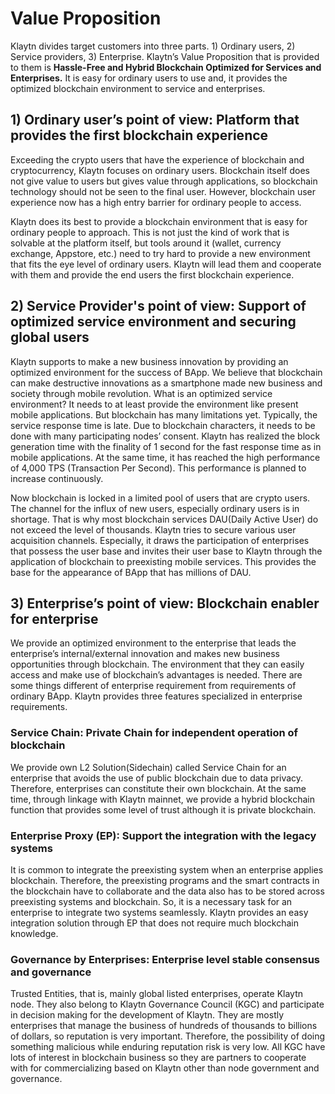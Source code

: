 # Value Proposition

Klaytn divides target customers into three parts. 1\) Ordinary users, 2\) Service providers, 3\) Enterprise. Klaytn’s Value Proposition that is provided to them is **Hassle-Free and Hybrid Blockchain Optimized for Services and Enterprises.** It is easy for ordinary users to use and, it provides the optimized blockchain environment to service and enterprises.

## 1\) Ordinary user’s point of view: Platform that provides the first blockchain experience

Exceeding the crypto users that have the experience of blockchain and cryptocurrency, Klaytn focuses on ordinary users. Blockchain itself does not give value to users but gives value through applications, so blockchain technology should not be seen to the final user. However, blockchain user experience now has a high entry barrier for ordinary people to access.

Klaytn does its best to provide a blockchain environment that is easy for ordinary people to approach. This is not just the kind of work that is solvable at the platform itself, but tools around it \(wallet, currency exchange, Appstore, etc.\) need to try hard to provide a new environment that fits the eye level of ordinary users. Klaytn will lead them and cooperate with them and provide the end users the first blockchain experience.

## 2\) Service Provider's point of view: Support of optimized service environment and securing global users

Klaytn supports to make a new business innovation by providing an optimized environment for the success of BApp. We believe that blockchain can make destructive innovations as a smartphone made new business and society through mobile revolution. What is an optimized service environment? It needs to at least provide the environment like present mobile applications. But blockchain has many limitations yet. Typically, the service response time is late. Due to blockchain characters, it needs to be done with many participating nodes’ consent. Klaytn has realized the block generation time with the finality of 1 second for the fast response time as in mobile applications. At the same time, it has reached the high performance of 4,000 TPS \(Transaction Per Second\). This performance is planned to increase continuously.

Now blockchain is locked in a limited pool of users that are crypto users. The channel for the influx of new users, especially ordinary users is in shortage. That is why most blockchain services DAU\(Daily Active User\) do not exceed the level of thousands. Klaytn tries to secure various user acquisition channels. Especially, it draws the participation of enterprises that possess the user base and invites their user base to Klaytn through the application of blockchain to preexisting mobile services. This provides the base for the appearance of BApp that has millions of DAU.

## 3\) Enterprise’s point of view: Blockchain enabler for enterprise

We provide an optimized environment to the enterprise that leads the enterprise’s internal/external innovation and makes new business opportunities through blockchain. The environment that they can easily access and make use of blockchain’s advantages is needed. There are some things different of enterprise requirement from requirements of ordinary BApp. Klaytn provides three features specialized in enterprise requirements.

### Service Chain: Private Chain for independent operation of blockchain

We provide own L2 Solution\(Sidechain\) called Service Chain for an enterprise that avoids the use of public blockchain due to data privacy. Therefore, enterprises can constitute their own blockchain. At the same time, through linkage with Klaytn mainnet, we provide a hybrid blockchain function that provides some level of trust although it is private blockchain.

### Enterprise Proxy \(EP\): Support the integration with the legacy systems

It is common to integrate the preexisting system when an enterprise applies blockchain. Therefore, the preexisting programs and the smart contracts in the blockchain have to collaborate and the data also has to be stored across preexisting systems and blockchain. So, it is a necessary task for an enterprise to integrate two systems seamlessly. Klaytn provides an easy integration solution through EP that does not require much blockchain knowledge.

### Governance by Enterprises: Enterprise level stable consensus and governance

Trusted Entities, that is, mainly global listed enterprises, operate Klaytn node. They also belong to Klaytn Governance Council \(KGC\) and participate in decision making for the development of Klaytn. They are mostly enterprises that manage the business of hundreds of thousands to billions of dollars, so reputation is very important. Therefore, the possibility of doing something malicious while enduring reputation risk is very low. All KGC have lots of interest in blockchain business so they are partners to cooperate with for commercializing based on Klaytn other than node government and governance.

